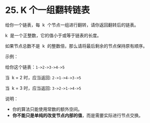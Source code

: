 # 25. K 个一组翻转链表

给你一个链表，每  k  个节点一组进行翻转，请你返回翻转后的链表。

k  是一个正整数，它的值小于或等于链表的长度。

如果节点总数不是  k  的整数倍，那么请将最后剩余的节点保持原有顺序。

示例：

给你这个链表：`1->2->3->4->5`

当  k = 2 时，应当返回: `2->1->4->3->5`

当  k = 3 时，应当返回: `3->2->1->4->5`

说明：

- 你的算法只能使用常数的额外空间。
- **你不能只是单纯的改变节点内部的值**，而是需要实际进行节点交换。

